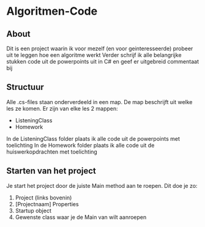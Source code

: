 # Algoritmen-Code

## About
Dit is een project waarin ik voor mezelf (en voor geinteresseerde) probeer uit te leggen hoe een algoritme werkt
Verder schrijf ik alle belangrijke stukken code uit de powerpoints uit in C# en geef er uitgebreid commentaat bij

## Structuur
Alle .cs-files staan onderverdeeld in een map. De map beschrijft uit welke les ze komen. Er zijn van elke les 2 mappen:
* ListeningClass
* Homework

In de ListeningClass folder plaats ik alle code uit de powerpoints met toelichting
In de Homework folder plaats ik alle code uit de huiswerkopdrachten met toelichting

## Starten van het project
Je start het project door de juiste Main method aan te roepen. Dit doe je zo:
1. Project (links bovenin)
2. [Projectnaam] Properties
3. Startup object
4. Gewenste class waar je de Main van wilt aanroepen
